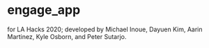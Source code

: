 # engage_app
for LA Hacks 2020; developed by Michael Inoue, Dayuen Kim, Aarin Martinez, Kyle Osborn, and Peter Sutarjo.
